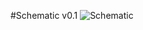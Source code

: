 #Schematic v0.1
![Schematic](https://github.com/stelioskat/ESP8266-Dimmer/blob/master/pics/schematic.png?raw=true)

